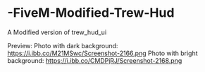 # -FiveM-Modified-Trew-Hud
A Modified version of trew_hud_ui

Preview:
Photo with dark background: https://i.ibb.co/M21MSwc/Screenshot-2166.png
Photo with bright background: https://i.ibb.co/CMDPjRJ/Screenshot-2168.png
